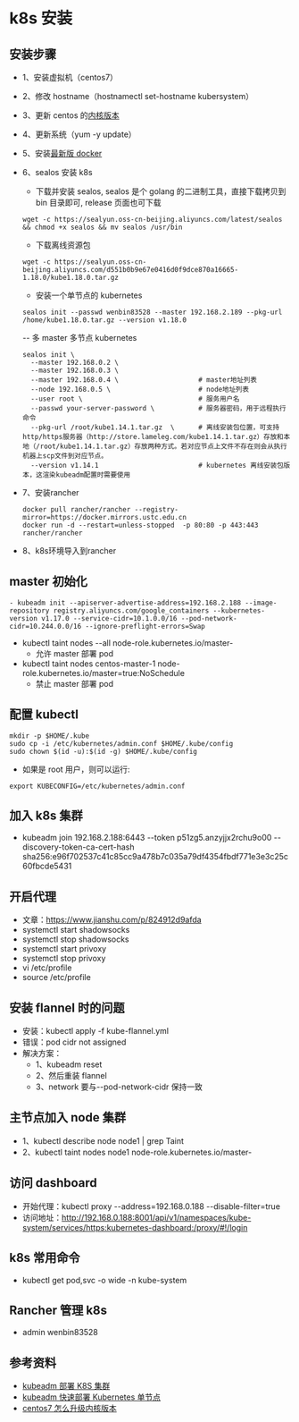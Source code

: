 # k8s 安装

## 安装步骤

- 1、安装虚拟机（centos7）
- 2、修改 hostname（hostnamectl set-hostname kubersystem）
- 3、更新 centos 的[内核版本](https://jingyan.baidu.com/article/6b182309fab06eba58e15995.html)
- 4、更新系统（yum -y update）
- 5、安装[最新版 docker](https://docs.docker.com/engine/install/centos/)
- 6、sealos 安装 k8s

  - 下载并安装 sealos, sealos 是个 golang 的二进制工具，直接下载拷贝到 bin 目录即可, release 页面也可下载

  ```wget sealos
  wget -c https://sealyun.oss-cn-beijing.aliyuncs.com/latest/sealos && chmod +x sealos && mv sealos /usr/bin
  ```

  - 下载离线资源包

  ```download
  wget -c https://sealyun.oss-cn-beijing.aliyuncs.com/d551b0b9e67e0416d0f9dce870a16665-1.18.0/kube1.18.0.tar.gz
  ```

  - 安装一个单节点的 kubernetes

  ```setup single
  sealos init --passwd wenbin83528 --master 192.168.2.189 --pkg-url /home/kube1.18.0.tar.gz --version v1.18.0
  ```

  -- 多 master 多节点 kubernetes

  ```setup mult
  sealos init \
    --master 192.168.0.2 \
    --master 192.168.0.3 \
    --master 192.168.0.4 \                    # master地址列表
    --node 192.168.0.5 \                      # node地址列表
    --user root \                             # 服务用户名
    --passwd your-server-password \           # 服务器密码，用于远程执行命令
    --pkg-url /root/kube1.14.1.tar.gz  \      # 离线安装包位置，可支持http/https服务器（http://store.lameleg.com/kube1.14.1.tar.gz）存放和本地（/root/kube1.14.1.tar.gz）存放两种方式。若对应节点上文件不存在则会从执行机器上scp文件到对应节点。
    --version v1.14.1                         # kubernetes 离线安装包版本，这渲染kubeadm配置时需要使用
  ```

- 7、安装rancher

  ```rancher
  docker pull rancher/rancher --registry-mirror=https://docker.mirrors.ustc.edu.cn
  docker run -d --restart=unless-stopped  -p 80:80 -p 443:443 rancher/rancher
  ```

- 8、k8s环境导入到rancher

## master 初始化

```初始化
- kubeadm init --apiserver-advertise-address=192.168.2.188 --image-repository registry.aliyuncs.com/google_containers --kubernetes-version v1.17.0 --service-cidr=10.1.0.0/16 --pod-network-cidr=10.244.0.0/16 --ignore-preflight-errors=Swap
```

- kubectl taint nodes --all node-role.kubernetes.io/master-
  - 允许 master 部署 pod
- kubectl taint nodes centos-master-1 node-role.kubernetes.io/master=true:NoSchedule
  - 禁止 master 部署 pod

## 配置 kubectl

```配置kubectl
mkdir -p $HOME/.kube
sudo cp -i /etc/kubernetes/admin.conf $HOME/.kube/config
sudo chown $(id -u):$(id -g) $HOME/.kube/config
```

- 如果是 root 用户，则可以运行:

```root
export KUBECONFIG=/etc/kubernetes/admin.conf
```

## 加入 k8s 集群

- kubeadm join 192.168.2.188:6443 --token p51zg5.anzyjjx2rchu9o00 --discovery-token-ca-cert-hash sha256:e96f702537c41c85cc9a478b7c035a79df4354fbdf771e3e3c25c60fbcde5431

## 开启代理

- 文章：https://www.jianshu.com/p/824912d9afda
- systemctl start shadowsocks
- systemctl stop shadowsocks
- systemctl start privoxy
- systemctl stop privoxy
- vi /etc/profile
- source /etc/profile

## 安装 flannel 时的问题

- 安装：kubectl apply -f kube-flannel.yml
- 错误：pod cidr not assigned
- 解决方案：
  - 1、kubeadm reset
  - 2、然后重装 flannel
  - 3、network 要与--pod-network-cidr 保持一致

## 主节点加入 node 集群

- 1、kubectl describe node node1 | grep Taint
- 2、kubectl taint nodes node1 node-role.kubernetes.io/master-

## 访问 dashboard

- 开始代理：kubectl proxy --address=192.168.0.188 --disable-filter=true
- 访问地址：http://192.168.0.188:8001/api/v1/namespaces/kube-system/services/https:kubernetes-dashboard:/proxy/#!/login

## k8s 常用命令

- kubectl get pod,svc -o wide -n kube-system

## Rancher 管理 k8s

- admin wenbin83528

## 参考资料

- [kubeadm 部署 K8S 集群](https://www.cnblogs.com/ElegantSmile/p/12088520.html)
- [kubeadm 快速部署 Kubernetes 单节点](https://www.cnblogs.com/Tempted/p/10671292.html)
- [centos7 怎么升级内核版本](https://jingyan.baidu.com/article/6b182309fab06eba58e15995.html)
